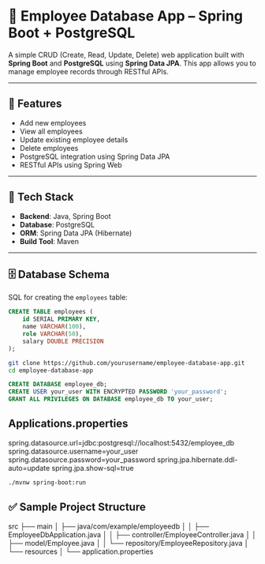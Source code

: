 # 🧾 Employee Database App – Spring Boot + PostgreSQL

A simple CRUD (Create, Read, Update, Delete) web application built with **Spring Boot** and **PostgreSQL** using **Spring Data JPA**. This app allows you to manage employee records through RESTful APIs.

---

## 🚀 Features

- Add new employees
- View all employees
- Update existing employee details
- Delete employees
- PostgreSQL integration using Spring Data JPA
- RESTful APIs using Spring Web

---

## 🧱 Tech Stack

- **Backend**: Java, Spring Boot
- **Database**: PostgreSQL
- **ORM**: Spring Data JPA (Hibernate)
- **Build Tool**: Maven

---

## 🗄️ Database Schema

SQL for creating the `employees` table:

```sql
CREATE TABLE employees (
    id SERIAL PRIMARY KEY,
    name VARCHAR(100),
    role VARCHAR(50),
    salary DOUBLE PRECISION
);
```
```bash
git clone https://github.com/yourusername/employee-database-app.git
cd employee-database-app
```

```sql
CREATE DATABASE employee_db;
CREATE USER your_user WITH ENCRYPTED PASSWORD 'your_password';
GRANT ALL PRIVILEGES ON DATABASE employee_db TO your_user;
```
## Applications.properties

spring.datasource.url=jdbc:postgresql://localhost:5432/employee_db
spring.datasource.username=your_user
spring.datasource.password=your_password
spring.jpa.hibernate.ddl-auto=update
spring.jpa.show-sql=true

```bash
./mvnw spring-boot:run
```

## ✅ Sample Project Structure

src
├── main
│   ├── java/com/example/employeedb
│   │   ├── EmployeeDbApplication.java
│   │   ├── controller/EmployeeController.java
│   │   ├── model/Employee.java
│   │   └── repository/EmployeeRepository.java
│   └── resources
│       └── application.properties

